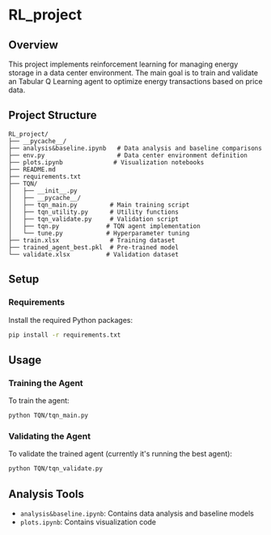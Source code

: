 # RL_project

## Overview
This project implements reinforcement learning for managing energy storage in a data center environment. The main goal is to train and validate an Tabular Q Learning agent to optimize energy transactions based on price data.

## Project Structure
```
RL_project/
├── __pycache__/
├── analysis&baseline.ipynb   # Data analysis and baseline comparisons
├── env.py                    # Data center environment definition
├── plots.ipynb              # Visualization notebooks
├── README.md
├── requirements.txt
├── TQN/
│   ├── __init__.py
│   ├── __pycache__/
│   ├── tqn_main.py         # Main training script
│   ├── tqn_utility.py      # Utility functions
│   ├── tqn_validate.py     # Validation script
│   ├── tqn.py             # TQN agent implementation
│   └── tune.py            # Hyperparameter tuning
├── train.xlsx              # Training dataset
├── trained_agent_best.pkl  # Pre-trained model
└── validate.xlsx          # Validation dataset
```

## Setup

### Requirements
Install the required Python packages:
```bash
pip install -r requirements.txt
```

## Usage

### Training the Agent
To train the agent:
```bash
python TQN/tqn_main.py
```

### Validating the Agent
To validate the trained agent (currently it's running the best agent):
```bash
python TQN/tqn_validate.py
```

## Analysis Tools
- `analysis&baseline.ipynb`: Contains data analysis and baseline models
- `plots.ipynb`: Contains visualization code